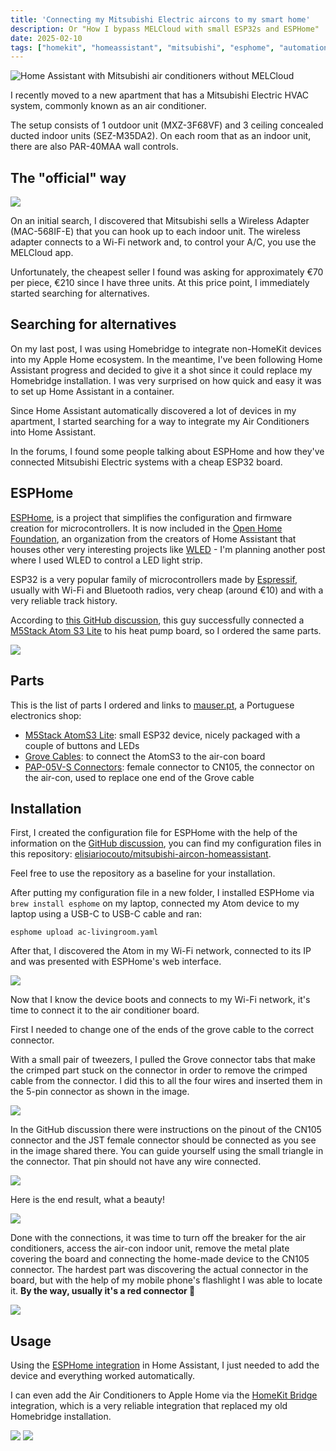 ```yaml
---
title: 'Connecting my Mitsubishi Electric aircons to my smart home'
description: Or "How I bypass MELCloud with small ESP32s and ESPHome"
date: 2025-02-10
tags: ["homekit", "homeassistant", "mitsubishi", "esphome", "automation"]
---
```


![Home Assistant with Mitsubishi air conditioners without MELCloud](../../public/img/home-assistant-mitsubishi.png)

I recently moved to a new apartment that has a Mitsubishi Electric HVAC system, commonly known as an air conditioner.

The setup consists of 1 outdoor unit (MXZ-3F68VF) and 3 ceiling concealed ducted indoor units (SEZ-M35DA2).
On each room that as an indoor unit, there are also PAR-40MAA wall controls.

## The "official" way

![](../../public/img/mitsubishi-mac-588if-e.jpeg)

On an initial search, I discovered that Mitsubishi sells a Wireless Adapter (MAC-568IF-E) that
you can hook up to each indoor unit. The wireless adapter connects to a Wi-Fi network and, to
control your A/C, you use the MELCloud app.

Unfortunately, the cheapest seller I found was asking for approximately €70 per piece, €210 since I have three units.
At this price point, I immediately started searching for alternatives.

## Searching for alternatives

On my last post, I was using Homebridge to integrate non-HomeKit devices into my Apple Home ecosystem. In the meantime, I've been following Home Assistant progress and
decided to give it a shot since it could replace my Homebridge installation. I was very surprised on how quick and easy it was to set up Home Assistant in a container.

Since Home Assistant automatically discovered a lot of devices in my apartment, I started searching for a way to integrate my Air Conditioners into Home Assistant.

In the forums, I found some people talking about ESPHome and how they've connected Mitsubishi Electric systems with a cheap ESP32 board.

## ESPHome

[ESPHome](https://esphome.io), is a project that simplifies the configuration and firmware creation for microcontrollers.
It is now included in the [Open Home Foundation](https://www.openhomefoundation.org), an organization from the creators of Home Assistant that houses
other very interesting projects like [WLED](https://kno.wled.ge) - I'm planning another post where I used WLED to control a LED light strip.

ESP32 is a very popular family of microcontrollers made by [Espressif](https://www.espressif.com), usually with Wi-Fi and Bluetooth radios, very cheap (around €10) and with a
very reliable track history.

According to [this GitHub discussion](https://github.com/echavet/MitsubishiCN105ESPHome/discussions/83), this guy successfully
connected a [M5Stack Atom S3 Lite](https://shop.m5stack.com/products/atoms3-lite-esp32s3-dev-kit) to his heat pump board, so I ordered the same parts.

![](../../public/img/m5stack-s3-lite.jpeg)

## Parts

This is the list of parts I ordered and links to [mauser.pt](https://mauser.pt), a Portuguese electronics shop:

 - [M5Stack AtomS3 Lite](https://mauser.pt/catalog/product_info.php?products_id=095-1461): small ESP32 device, nicely packaged with a couple of buttons and LEDs
 - [Grove Cables](https://mauser.pt/catalog/product_info.php?products_id=096-6569): to connect the AtomS3 to the air-con board
 - [PAP-05V-S Connectors](https://mauser.pt/catalog/product_info.php?products_id=011-3514): female connector to CN105, the connector on the air-con, used
to replace one end of the Grove cable

## Installation

First, I created the configuration file for ESPHome with the help of the information on the [GitHub discussion](https://github.com/echavet/MitsubishiCN105ESPHome/discussions/83),
you can find my configuration files in this repository: [elisiariocouto/mitsubishi-aircon-homeassistant](https://github.com/elisiariocouto/mitsubishi-aircon-homeassistant).

Feel free to use the repository as a baseline for your installation.

After putting my configuration file in a new folder, I installed ESPHome via `brew install esphome` on my laptop, connected my Atom device to my laptop using a USB-C to USB-C cable
and ran:

```console
esphome upload ac-livingroom.yaml
```

After that, I discovered the Atom in my Wi-Fi network, connected to its IP and was presented with ESPHome's web interface.

![](../../public/img/esphome-web-interface.png)

Now that I know the device boots and connects to my Wi-Fi network, it's time to connect it to the air conditioner board.

First I needed to change one of the ends of the grove cable to the correct connector.

With a small pair of tweezers, I pulled the Grove connector tabs that make the crimped part stuck on the connector in order to
remove the crimped cable from the connector. I did this to all the four wires and inserted them in the 5-pin connector as shown in the image.

![](../../public/img/grove-connector.jpeg)

In the GitHub discussion there were instructions on the pinout of the CN105 connector and the JST female connector should be connected as you see in the image shared there. You can guide yourself using the small triangle in the connector. That pin should not have any wire connected.

![](../../public/img/jst-connector.png)

Here is the end result, what a beauty!

![](../../public/img/m5stack-cn105.jpeg)

Done with the connections, it was time to turn off the breaker for the air conditioners, access the air-con indoor unit, remove the metal plate covering the board and connecting
the home-made device to the CN105 connector. The hardest part was discovering the actual connector in the board, but with the help of my mobile phone's flashlight I was able to locate it. **By the way, usually it's a red connector 🫡**

![](../../public/img/esp32-mitsubishi.jpeg)

## Usage

Using the [ESPHome integration](https://www.home-assistant.io/integrations/esphome/) in Home Assistant, I just needed to add the device and everything worked automatically.

I can even add the Air Conditioners to Apple Home via the [HomeKit Bridge](https://www.home-assistant.io/integrations/homekit) integration, which is a very reliable
integration that replaced my old Homebridge installation.

![](../../public/img/esphome-homekit.jpeg)
![](../../public/img/esphome-homekit-climate.jpeg)
